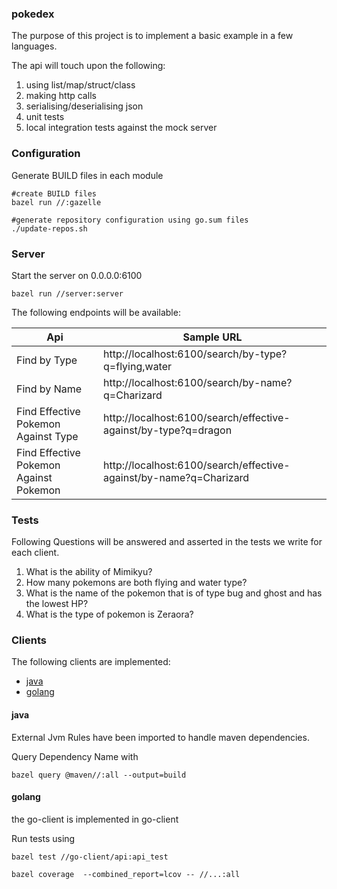 ### pokedex

The purpose of this project is to implement a basic example in a few languages.

The api will touch upon the following:

1. using list/map/struct/class
2. making http calls
3. serialising/deserialising json
4. unit tests
5. local integration tests against the mock server

### Configuration

Generate BUILD files in each module

```
#create BUILD files
bazel run //:gazelle 

#generate repository configuration using go.sum files
./update-repos.sh
```

### Server

Start the server on 0.0.0.0:6100

```
bazel run //server:server
```

The following endpoints will be available:

|Api|Sample URL|
|---|---|
|Find by Type|http://localhost:6100/search/by-type?q=flying,water|
|Find by Name|http://localhost:6100/search/by-name?q=Charizard|
|Find Effective Pokemon Against Type|http://localhost:6100/search/effective-against/by-type?q=dragon|
|Find Effective Pokemon Against Pokemon|http://localhost:6100/search/effective-against/by-name?q=Charizard|

### Tests

Following Questions will be answered and asserted in the tests we write for each client.

1. What is the ability of Mimikyu?
2. How many pokemons are both flying and water type?
3. What is the name of the pokemon that is of type bug and ghost and has the lowest HP?
4. What is the type of pokemon is Zeraora?

### Clients
The following clients are implemented:
* [java](#java)
* [golang](#golang)


#### java
External Jvm Rules have been imported to handle maven dependencies. 

Query Dependency Name with
```
bazel query @maven//:all --output=build
```


#### golang
the go-client is implemented in go-client

Run tests using
```
bazel test //go-client/api:api_test
```

```
bazel coverage  --combined_report=lcov -- //...:all
```